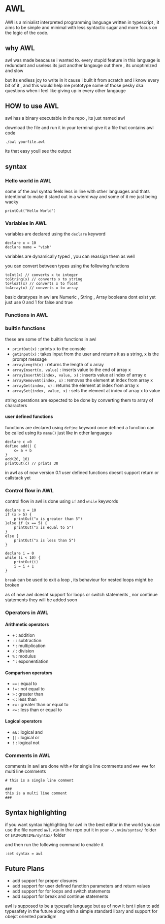 # AWL 

AWl is a minialist interpreted programming language 
written in typescript , it aims to be simple and minimal with less 
syntactic sugar and more focus on the logic of the code.


## why AWL 
awl was made beacause i wanted to.
every stupid feature in this language is redundant and useless 
its just another langauge out there , its unoptimized and slow 

but its endless joy to write in it cause i built it from scratch
and i know every bit of it , and this would help me prototype some of those 
pesky dsa questions when i feel like giving up in every other langauge 


## HOW to use AWL 

awl has a binary executable in the repo , its just named awl

download the file and run it in your terminal give it a file that contains awl code

```bash
./awl yourfile.awl
```

its that easy youll see the output 

## syntax

### Hello world in AWL 

some of the awl syntax feels less in line with other languages and thats intentional to make it
stand out in a wierd way and some of it me just being wacky 

```awl
printOut("Hello World")
```


### Variables in AWL
variables are declared using the `declare` keyword 

```awl
declare x = 10
declare name = "vish"
```
variables are dynamically typed , you can reassign them as well

you can convert between types using the following functions 

```awl
toInt(x) // converts x to integer
toString(x) // converts x to string
toFloat(x) // converts x to float
toArray(x) // converts x to array
```

basic datatypes in awl are Numeric , String , Array
booleans dont exist yet just use 0 and 1 for false and true

### Functions in AWL

### builtin functions
these are some of the builtin functions in awl

- `printOut(x)` : prints x to the console
- `getInput(x)` : takes input from the user and returns it as a string, x is the prompt message 
- `arrayLength(x)` : returns the length of x array
- `arrayInsert(x, value)` : inserts value to the end of array x
- `arrayInsertAt(index, value, x)` : inserts value at index of array x
- `arrayRemoveAt(index, x)` : removes the element at index from array x
- `arrayGet(index, x)` : returns the element at index from array x
- `arraySet(index, value, x)` : sets the element at index of array x to value

string operations are expected to be done by converting them to array of characters

#### user defined functions
functions are declared using `define` keyword 
once defined a function can be called using its `name()` just like in other languages 

```awl
declare c =0
define add() {
    c= a + b
}
add(20, 10) 
printOut(c) // prints 30
```
in awl as of now version 0.1 user defined functions doesnt support return or callstack yet


### Control flow in AWL
control flow in awl is done using `if` and `while` keywords 

```awl
declare x = 10
if (x > 5) {
    printOut("x is greater than 5")
}else if (x == 5) {
    printOut("x is equal to 5")
} 
else {
    printOut("x is less than 5")
}
```

```awl
declare i = 0
while (i < 10) {
    printOut(i)
    i = i + 1
}
```

`break` can be used to exit a loop , its behaviour for nested loops might be broken

 as of now awl doesnt support for loops or switch statements , nor continue statements 
they will be added soon 

### Operators in AWL

#### Arithmetic operators
- `+` : addition
- `-` : subtraction
- `*` : multiplication
- `/` : division
- `%` : modulus
- `^` : exponentiation

#### Comparison operators
- `==` : equal to
- `!=` : not equal to
- `>` : greater than
- `<` : less than
- `>=` : greater than or equal to
- `<=` : less than or equal to

#### Logical operators
- `&&` : logical and
- `||` : logical or
- `!` : logical not

### Comments in AWL
comments in awl are done with `#` for single line comments and 
`### ###` for multi line comments 

```awl
# this is a single line comment

###
this is a multi line comment
###
```


## Syntax highlighting 

if you want syntax highlighting for awl in the best editor in the world 
you can use the file named `awl.vim` in the repo put it in your `~/.nvim/syntax/` folder
or `$VIMRUNTIME/syntax/` folder

and then run the following command to enable it 

```vim
:set syntax = awl
```


## Future Plans

- add support for proper closures 
- add support for user defined function parameters and return values
- add support for for loops and switch statements
- add support for break and continue statements


awl is supposed to be a typesafe language but as of now it isnt
i plan to add typesafety in the future 
along with a simple standard libary and support for obejct oriented paradigm


